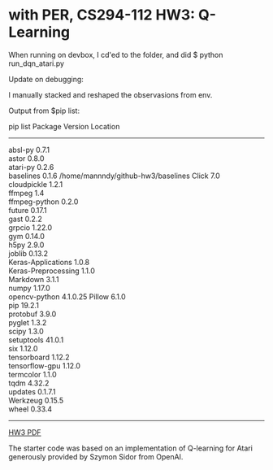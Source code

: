 # with PER, CS294-112 HW3: Q-Learning

When running on devbox, I cd'ed to the folder, and did 
$ python run_dqn_atari.py

Update on debugging:

I manually stacked and reshaped the observasions from env.


Output from $pip list: 

pip list
Package             Version  Location                          
------------------- -------- ----------------------------------
absl-py             0.7.1    
astor               0.8.0    
atari-py            0.2.6    
baselines           0.1.6    /home/mannndy/github-hw3/baselines
Click               7.0      
cloudpickle         1.2.1    
ffmpeg              1.4      
ffmpeg-python       0.2.0    
future              0.17.1   
gast                0.2.2    
grpcio              1.22.0   
gym                 0.14.0   
h5py                2.9.0    
joblib              0.13.2   
Keras-Applications  1.0.8    
Keras-Preprocessing 1.1.0    
Markdown            3.1.1    
numpy               1.17.0   
opencv-python       4.1.0.25 
Pillow              6.1.0    
pip                 19.2.1   
protobuf            3.9.0    
pyglet              1.3.2    
scipy               1.3.0    
setuptools          41.0.1   
six                 1.12.0   
tensorboard         1.12.2   
tensorflow-gpu      1.12.0   
termcolor           1.1.0    
tqdm                4.32.2   
updates             0.1.7.1  
Werkzeug            0.15.5   
wheel               0.33.4   


------------


[HW3 PDF](http://rail.eecs.berkeley.edu/deeprlcourse/static/homeworks/hw3.pdf) 

The starter code was based on an implementation of Q-learning for Atari generously provided by Szymon Sidor from OpenAI.
